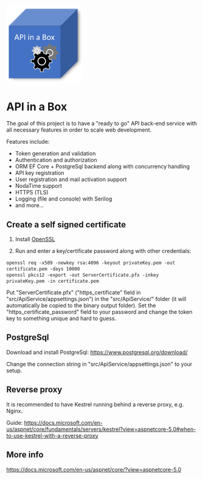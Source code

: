 <img src="./images/logo.png" width="200">

# API in a Box
The goal of this project is to have a "ready to go" API back-end service with all necessary features in order to scale web development. 

Features include:
- Token generation and validation 
- Authentication and authorization
- ORM EF Core + PostgreSql backend along with concurrency handling
- API key registration
- User registration and mail activation support
- NodaTime support
- HTTPS (TLS)
- Logging (file and console) with Serilog
- and more...

## Create a self signed certificate

1) Install [OpenSSL](https://www.openssl.org)

2) Run and enter a key/certificate password along with other credentials:
```
openssl req -x509 -newkey rsa:4096 -keyout privateKey.pem -out certificate.pem -days 10000
openssl pkcs12 -export -out ServerCertificate.pfx -inkey privateKey.pem -in certificate.pem
```

Put "ServerCertificate.pfx" ("https_certificate" field in "src/ApiService/appsettings.json") in the "src/ApiService/" folder (it will automatically be copied to the binary output folder). Set the "https_certificate_password" field to your password and change the token key to something unique and hard to guess.

## PostgreSql
Download and install PostgreSql: https://www.postgresql.org/download/

Change the connection string in "src/ApiService/appsettings.json" to your setup.

## Reverse proxy
It is recommended to have Kestrel running behind a reverse proxy, e.g. Nginx.

Guide: https://docs.microsoft.com/en-us/aspnet/core/fundamentals/servers/kestrel?view=aspnetcore-5.0#when-to-use-kestrel-with-a-reverse-proxy

## More info
https://docs.microsoft.com/en-us/aspnet/core/?view=aspnetcore-5.0

